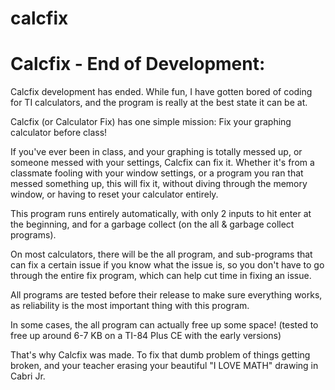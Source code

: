 # calcfix

# Calcfix - End of Development:
Calcfix development has ended. While fun, I have gotten bored of coding for TI calculators, and the program is really at the best state it can be at. 

Calcfix (or Calculator Fix) has one simple mission:
Fix your graphing calculator before class!

If you've ever been in class, and your graphing is totally messed up, or someone messed with your settings, Calcfix can fix it. Whether it's from a classmate fooling with your window settings, or a program you ran that messed something up, this will fix it, without diving through the memory window, or having to reset your calculator entirely.

This program runs entirely automatically, with only 2 inputs to hit enter at the beginning, and for a garbage collect (on the all & garbage collect programs).

On most calculators, there will be the all program, and sub-programs that can fix a certain issue if you know what the issue is, so you don't have to go through the entire fix program, which can help cut time in fixing an issue.

All programs are tested before their release to make sure everything works, as reliability is the most important thing with this program.

In some cases, the all program can actually free up some space! (tested to free up around 6-7 KB on a TI-84 Plus CE with the early versions)

That's why Calcfix was made. To fix that dumb problem of things getting broken, and your teacher erasing your beautiful "I LOVE MATH" drawing in Cabri Jr.
